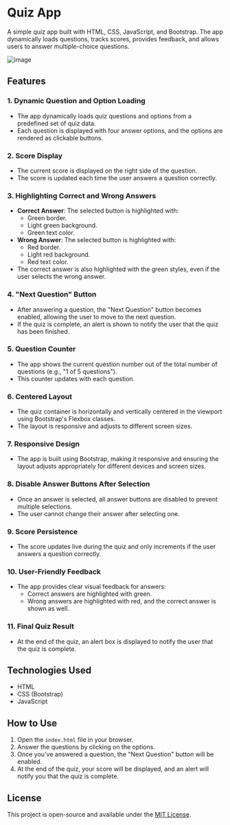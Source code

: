 # Quiz App

A simple quiz app built with HTML, CSS, JavaScript, and Bootstrap. The app dynamically loads questions, tracks scores, provides feedback, and allows users to answer multiple-choice questions.

![image](https://i.ibb.co/7k3GPYZ/Screenshot-2024-12-15-235052.png)

## Features

### 1. **Dynamic Question and Option Loading**
   - The app dynamically loads quiz questions and options from a predefined set of quiz data.
   - Each question is displayed with four answer options, and the options are rendered as clickable buttons.

### 2. **Score Display**
   - The current score is displayed on the right side of the question.
   - The score is updated each time the user answers a question correctly.

### 3. **Highlighting Correct and Wrong Answers**
   - **Correct Answer**: The selected button is highlighted with:
     - Green border.
     - Light green background.
     - Green text color.
   - **Wrong Answer**: The selected button is highlighted with:
     - Red border.
     - Light red background.
     - Red text color.
   - The correct answer is also highlighted with the green styles, even if the user selects the wrong answer.

### 4. **"Next Question" Button**
   - After answering a question, the "Next Question" button becomes enabled, allowing the user to move to the next question.
   - If the quiz is complete, an alert is shown to notify the user that the quiz has been finished.

### 5. **Question Counter**
   - The app shows the current question number out of the total number of questions (e.g., "1 of 5 questions").
   - This counter updates with each question.

### 6. **Centered Layout**
   - The quiz container is horizontally and vertically centered in the viewport using Bootstrap's Flexbox classes.
   - The layout is responsive and adjusts to different screen sizes.

### 7. **Responsive Design**
   - The app is built using Bootstrap, making it responsive and ensuring the layout adjusts appropriately for different devices and screen sizes.

### 8. **Disable Answer Buttons After Selection**
   - Once an answer is selected, all answer buttons are disabled to prevent multiple selections.
   - The user cannot change their answer after selecting one.

### 9. **Score Persistence**
   - The score updates live during the quiz and only increments if the user answers a question correctly.

### 10. **User-Friendly Feedback**
   - The app provides clear visual feedback for answers:
     - Correct answers are highlighted with green.
     - Wrong answers are highlighted with red, and the correct answer is shown as well.

### 11. **Final Quiz Result**
   - At the end of the quiz, an alert box is displayed to notify the user that the quiz is complete.

## Technologies Used
- HTML
- CSS (Bootstrap)
- JavaScript

## How to Use
1. Open the `index.html` file in your browser.
2. Answer the questions by clicking on the options.
3. Once you've answered a question, the "Next Question" button will be enabled.
4. At the end of the quiz, your score will be displayed, and an alert will notify you that the quiz is complete.

## License
This project is open-source and available under the [MIT License](LICENSE).
